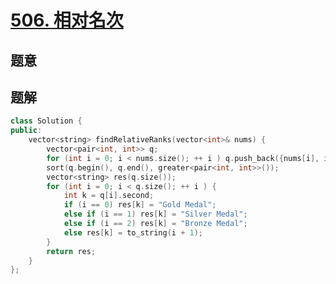 #  [506. 相对名次](https://leetcode.cn/problems/relative-ranks/)

## 题意



## 题解



```c++
class Solution {
public:
    vector<string> findRelativeRanks(vector<int>& nums) {
        vector<pair<int, int>> q;
        for (int i = 0; i < nums.size(); ++ i ) q.push_back({nums[i], i});
        sort(q.begin(), q.end(), greater<pair<int, int>>());
        vector<string> res(q.size());
        for (int i = 0; i < q.size(); ++ i ) {
            int k = q[i].second;
            if (i == 0) res[k] = "Gold Medal";
            else if (i == 1) res[k] = "Silver Medal";
            else if (i == 2) res[k] = "Bronze Medal";
            else res[k] = to_string(i + 1);
        }
        return res;
    }
};
```



```python3

```

